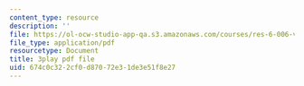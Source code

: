 ```yaml
---
content_type: resource
description: ''
file: https://ol-ocw-studio-app-qa.s3.amazonaws.com/courses/res-6-006-video-demonstrations-in-lasers-and-optics-spring-2008/674c0c322cf0d87072e31de3e51f8e27_--Zi_cn4kPE.pdf
file_type: application/pdf
resourcetype: Document
title: 3play pdf file
uid: 674c0c32-2cf0-d870-72e3-1de3e51f8e27
---
```

